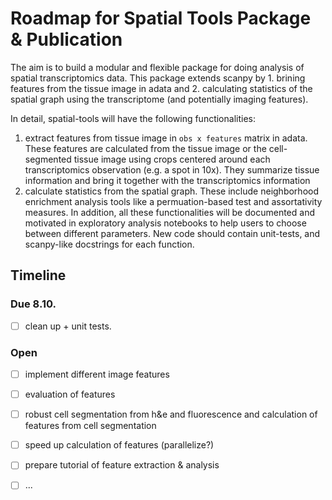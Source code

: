 # Roadmap for Spatial Tools Package & Publication
The aim is to build a modular and flexible package for doing analysis of spatial transcriptomics data.
This package extends scanpy by 1. brining features from the tissue image in adata and 2. calculating statistics of the spatial graph using the transcriptome (and potentially imaging features).

In detail, spatial-tools will have the following functionalities:
1. extract features from tissue image in `obs x features` matrix in adata. These features are calculated from the tissue image or the cell-segmented tissue image using crops centered around each transcriptomics observation (e.g. a spot in 10x). They summarize tissue information and bring it together with the transcriptomics information
2. calculate statistics from the spatial graph. These include neighborhood enrichment analysis tools like a permuation-based test and assortativity measures. 
In addition, all these functionalities will be documented and motivated in exploratory analysis notebooks to help users to choose between different parameters. 
New code should contain unit-tests, and scanpy-like docstrings for each function. 

## Timeline

### Due 8.10.
- [ ] clean up + unit tests. 

### Open
- [ ] implement different image features
- [ ] evaluation of features
- [ ] robust cell segmentation from h&e and fluorescence and calculation of features from cell segmentation
- [ ] speed up calculation of features (parallelize?)
- [ ] prepare tutorial of feature extraction & analysis 
- [ ] ...

 